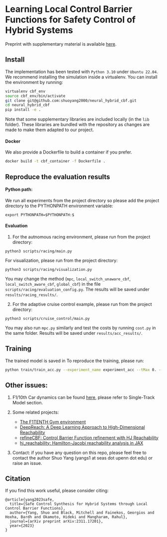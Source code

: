 # Learning Local Control Barrier Functions for Safety Control of Hybrid Systems
Preprint with supplementary material is available [here](https://arxiv.org/pdf/2401.14907.pdf).

## Install
The implementation has been tested with `Python 3.10` under `Ubuntu 22.04`. We recommend installing the simulation inside a virtualenv. You can install the environment by running:

```bash
virtualenv cbf_env
source cbf_env/bin/activate
git clone git@github.com:shuoyang2000/neural_hybrid_cbf.git
cd neural_hybrid_cbf
pip install -e .
```

Note that some supplementary libraries are included locally (in the `lib` folder).
These libraries are bundled with the repository as changes are made to make them adapted to our project.

#### Docker
We also provide a Dockerfile to build a container if you prefer.
```bash
docker build -t cbf_container -f Dockerfile .
```

## Reproduce the evaluation results

#### Python path:
We run all experiments from the project directory so please add the project directory to the PYTHONPATH environment variable:
```
export PYTHONPATH=$PYTHONPATH:$
```

#### Evaluation

1. For the autnomous racing environment, please run from the project directory:
```
python3 scripts/racing/main.py
```
For visualization, please run from the project directory:
```
python3 scripts/racing/visualization.py
```
You may change the method (`mpc`, `local_switch_unaware_cbf`, `local_switch_aware_cbf`, `global_cbf`) in the file `scripts/racing/evaluation_config.py`.
The results will be saved under `results/racing_results/`.

2. For the adaptive cruise control example, please run from the project directory:
```
python3 scripts/cruise_control/main.py
```
You may also run `mpc.py` similarly and test the costs by running `cost.py` in the same folder. Results will be saved under `results/acc_results/`.


## Training

The trained model is saved in
To reproduce the training, please run:
```bash
python train/train_acc.py --experiment_name experiment_acc --tMax 0. --tMin -1.1 --num_src_samples 10000 --pretrain --pretrain_iters 5000 --num_epochs 60000 --counter_end 50000
```

## Other issues:

1. F1/10th Car dynamics can be found [here](https://gitlab.lrz.de/tum-cps/commonroad-vehicle-models/blob/master/vehicleModels_commonRoad.pdf), please refer to Single-Track Model section.

2. Some related projects:
    - [The F1TENTH Gym environment](https://github.com/f1tenth/f1tenth_gym)
    - [DeepReach: A Deep Learning Approach to High-Dimensional Reachability](https://github.com/smlbansal/deepreach)
    - [refineCBF: Control Barrier Function refinement with HJ Reachability](https://github.com/UCSD-SASLab/refineCBF)
    - [hj_reachability: Hamilton-Jacobi reachability analysis in JAX](https://github.com/StanfordASL/hj_reachability)

3. Contact: if you have any question on this repo, please feel free to contact the author Shuo Yang (yangs1 at seas dot upenn dot edu) or raise an issue.


## Citation
If you find this work useful, please consider citing:

```
@article{yang2023safe,
  title={Safe Control Synthesis for Hybrid Systems through Local Control Barrier Functions},
  author={Yang, Shuo and Black, Mitchell and Fainekos, Georgios and Hoxha, Bardh and Okamoto, Hideki and Mangharam, Rahul},
  journal={arXiv preprint arXiv:2311.17201},
  year={2023}
}
```
